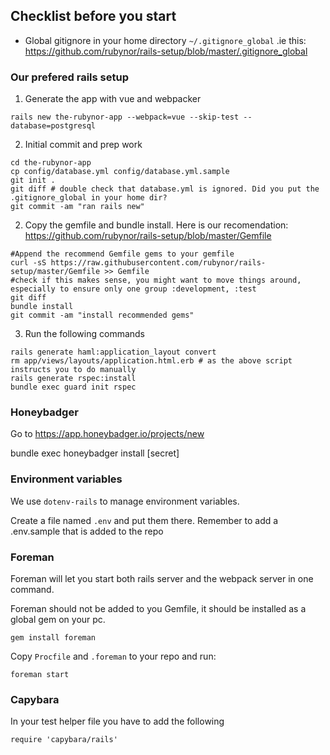 ## Checklist before you start

 - Global gitignore in your home directory `~/.gitignore_global` .ie this:  https://github.com/rubynor/rails-setup/blob/master/.gitignore_global


### Our prefered rails setup

1. Generate the app with vue and webpacker

```
rails new the-rubynor-app --webpack=vue --skip-test --database=postgresql
```

2. Initial commit and prep work

```
cd the-rubynor-app
cp config/database.yml config/database.yml.sample
git init .
git diff # double check that database.yml is ignored. Did you put the .gitignore_global in your home dir?
git commit -am "ran rails new"
```    


2. Copy the gemfile and bundle install. Here is our recomendation: 
 https://github.com/rubynor/rails-setup/blob/master/Gemfile

``` 
#Append the recommend Gemfile gems to your gemfile
curl -sS https://raw.githubusercontent.com/rubynor/rails-setup/master/Gemfile >> Gemfile
#check if this makes sense, you might want to move things around, especially to ensure only one group :development, :test 
git diff 
bundle install
git commit -am "install recommended gems"
```    

3. Run the following commands

```
rails generate haml:application_layout convert
rm app/views/layouts/application.html.erb # as the above script instructs you to do manually
rails generate rspec:install
bundle exec guard init rspec
```

### Honeybadger
Go to https://app.honeybadger.io/projects/new

bundle exec honeybadger install [secret]

### Environment variables
We use `dotenv-rails` to manage environment variables.

Create a file named `.env` and put them there. Remember to add a .env.sample that is added to the repo

### Foreman
Foreman will let you start both rails server and the webpack server in one command.

Foreman should not be added to you Gemfile, it should be installed as a global gem on your pc.

```
gem install foreman
```

Copy `Procfile` and `.foreman` to your repo and run:

```
foreman start
```

### Capybara
In your test helper file you have to add the following
```
require 'capybara/rails'
```
